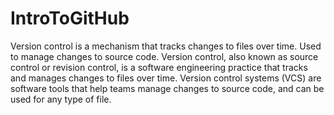 # IntroToGitHub
Version control is a mechanism that tracks changes to files over time. Used to manage changes to source code.
Version control, also known as source control or revision control, is a software engineering practice that tracks and manages changes to files over time. Version control systems (VCS) are software tools that help teams manage changes to source code, and can be used for any type of file.
